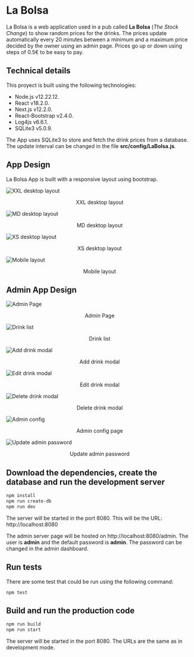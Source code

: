 # La Bolsa

La Bolsa is a web application used in a pub called **La Bolsa** (_The Stock Change_) to show random prices for the drinks. The prices update automatically every 20 minutes between a minimum and a maximum price decided by the owner using an admin page. Prices go up or down using steps of 0.5€ to be easy to pay.

## Technical details
This proyect is built using the following technologies:
* Node.js v12.22.12.
* React v18.2.0.
* Next.js v12.2.0.
* React-Bootstrap v2.4.0.
* Log4js v6.6.1.
* SQLite3 v5.0.9.

The App uses SQLite3 to store and fetch the drink prices from a database. The update interval can be changed in the file **src/config/LaBolsa.js**.

## App Design

La Bolsa App is built with a responsive layout using bootstrap.

![XXL desktop layout](doc/4-columns.png)
<p align = "center">
XXL desktop layout
</p>

![MD desktop layout](doc/3-columns.png)
<p align = "center">
MD desktop layout
</p>

![XS desktop layout](doc/1-column.png)
<p align = "center">
XS desktop layout
</p>

![Mobile layout](doc/mobile.png)
<p align = "center">
Mobile layout
</p>

## Admin App Design

![Admin Page](doc/admin-page.png)
<p align = "center">
Admin Page
</p>

![Drink list](doc/drink-list.png)
<p align = "center">
Drink list
</p>

![Add drink modal](doc/add-drink.png)
<p align = "center">
Add drink modal
</p>

![Edit drink modal](doc/edit-drink.png)
<p align = "center">
Edit drink modal
</p>

![Delete drink modal](doc/delete-drink.png)
<p align = "center">
Delete drink modal
</p>

![Admin config](doc/admin-config.png)
<p align = "center">
Admin config page
</p>

![Update admin password](doc/admin-user.png)
<p align = "center">
Update admin password
</p>


## Download the dependencies, create the database and run the development server
```bash
npm install
npm run create-db
npm run dev
```

The server will be started in the port 8080. This will be the URL: http://localhost:8080

The admin server page will be hosted on http://localhost:8080/admin. The user is **admin** and the default password is **admin**. The password can be changed in the admin dashboard.

## Run tests
There are some test that could be run using the following command:
```
npm test
```

## Build and run the production code
```bash
npm run build
npm run start
```

The server will be started in the port 8080. The URLs are the same as in development mode.